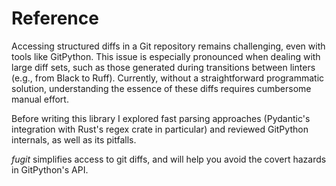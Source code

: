 # Reference

Accessing structured diffs in a Git repository remains challenging, even with tools like GitPython.
This issue is especially pronounced when dealing with large diff sets, such as those generated
during transitions between linters (e.g., from Black to Ruff). Currently, without a straightforward
programmatic solution, understanding the essence of these diffs requires cumbersome manual effort.

Before writing this library I explored fast parsing approaches (Pydantic's integration with Rust's regex
crate in particular) and reviewed GitPython internals, as well as its pitfalls.

_fugit_ simplifies access to git diffs, and will help you avoid the covert hazards in GitPython's API.
